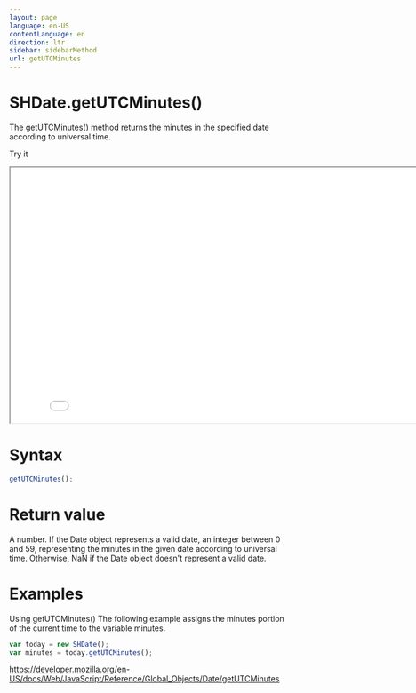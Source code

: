```yaml
---
layout: page
language: en-US
contentLanguage: en
direction: ltr
sidebar: sidebarMethod
url: getUTCMinutes
---
```


# SHDate.getUTCMinutes()

The getUTCMinutes() method returns the minutes in the specified date according to universal time.

Try it

<iframe style="width: 830px; height: 460px;" src="/SHDateTime-js/examples/live.html?function=getUTCMinutes" title="MDN Web Docs Interactive Example" loading="lazy"></iframe>
<br/>

# Syntax

```js
getUTCMinutes();
```

# Return value

A number. If the Date object represents a valid date, an integer between 0 and 59, representing the minutes in the given date according to universal time. Otherwise, NaN if the Date object doesn't represent a valid date.

# Examples

Using getUTCMinutes()
The following example assigns the minutes portion of the current time to the variable minutes.

```js
var today = new SHDate();
var minutes = today.getUTCMinutes();
```

https://developer.mozilla.org/en-US/docs/Web/JavaScript/Reference/Global_Objects/Date/getUTCMinutes
